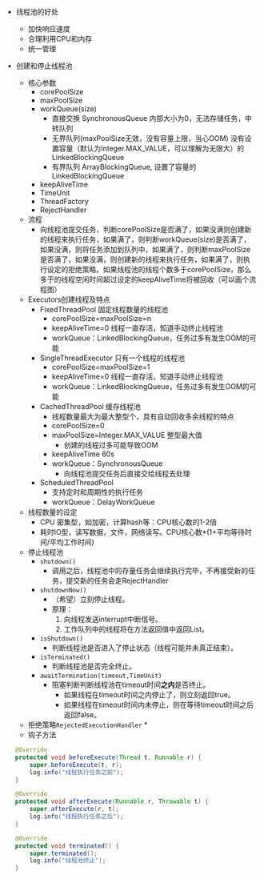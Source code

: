 * 线程池的好处
    * 加快响应速度
    * 合理利用CPU和内存
    * 统一管理
    
* 创建和停止线程池
    * 核心参数
        * corePoolSize
        * maxPoolSize
        * workQueue(size)
            * 直接交换  SynchronousQueue 内部大小为0，无法存储任务，中转队列
            * 无界队列(maxPoolSize无效，没有容量上限，当心OOM)  没有设置容量（默认为Integer.MAX_VALUE，可以理解为无限大）的LinkedBlockingQueue
            * 有界队列  ArrayBlockingQueue, 设置了容量的LinkedBlockingQueue
        * keepAliveTime
        * TimeUnit
        * ThreadFactory
        * RejectHandler
    * 流程
        * 向线程池提交任务，判断corePoolSize是否满了，如果没满则创建新的线程来执行任务，如果满了，则判断workQueue(size)是否满了，如果没满，则将任务添加到队列中，如果满了，则判断maxPoolSize是否满了，如果没满，则创建新的线程来执行任务，如果满了，则执行设定的拒绝策略。如果线程池的线程个数多于corePoolSize，那么多于的线程空闲时间超过设定的keepAliveTime将被回收（可以画个流程图）
    * Executors创建线程及特点
        * FixedThreadPool   固定线程数量的线程池
            * corePoolSize=maxPoolSize=n
            * keepAliveTime=0 线程一直存活，知道手动终止线程池
            * workQueue：LinkedBlockingQueue，任务过多有发生OOM的可能
        * SingleThreadExecutor   只有一个线程的线程池
            * corePoolSize=maxPoolSize=1
            * keepAliveTime=0 线程一直存活，知道手动终止线程池
            * workQueue：LinkedBlockingQueue，任务过多有发生OOM的可能
        * CachedThreadPool   缓存线程池
            * 线程数量最大为最大整型个，具有自动回收多余线程的特点
            * corePoolSize=0
            * maxPoolSize=Integer.MAX_VALUE 整型最大值
                * 创建的线程过多可能导致OOM
            * keepAliveTime 60s
            * workQueue：SynchronousQueue
                * 向线程池提交任务后直接交给线程去处理
        * ScheduledThreadPool 
            * 支持定时和周期性的执行任务
            * workQueue：DelayWorkQueue
    * 线程数量的设定
        * CPU 密集型，如加密，计算hash等：CPU核心数的1-2倍
        * 耗时IO型，读写数据，文件，网络读写。CPU核心数*(1+平均等待时间/平均工作时间)
    * 停止线程池
        * `shutdown()`
            * 调用之后，线程池中的存量任务会继续执行完毕，不再接受新的任务，提交新的任务会走RejectHandler
        * `shutdownNow()`
            * （希望）立刻停止线程。
            * 原理：
                1. 向线程发送interrupt中断信号。
                2. 工作队列中的线程将在方法返回值中返回List<Runnable>。
        * `isShutdown()`
            * 判断线程池是否进入了停止状态（线程可能并未真正结束）。
        * `isTerminated()`
            * 判断线程池是否完全终止。
        * `awaitTermination(timeout,TimeUnit)`
            * 阻塞判断判断线程池在timeout时间**之内**是否终止。
                * 如果线程在timeout时间之内停止了，则立刻返回true。
                * 如果线程在timeout时间内未停止，则在等待timeout时间之后返回false。
    * 拒绝策略`RejectedExecutionHandler`
        * 
    * 钩子方法
 ```java
    @Override
    protected void beforeExecute(Thread t, Runnable r) {
        super.beforeExecute(t, r);
        log.info("线程执行任务之前");
    }

    @Override
    protected void afterExecute(Runnable r, Throwable t) {
        super.afterExecute(r, t);
        log.info("线程执行任务之后");
    }

    @Override
    protected void terminated() {
        super.terminated();
        log.info("线程池终止");
    }
```
            
        